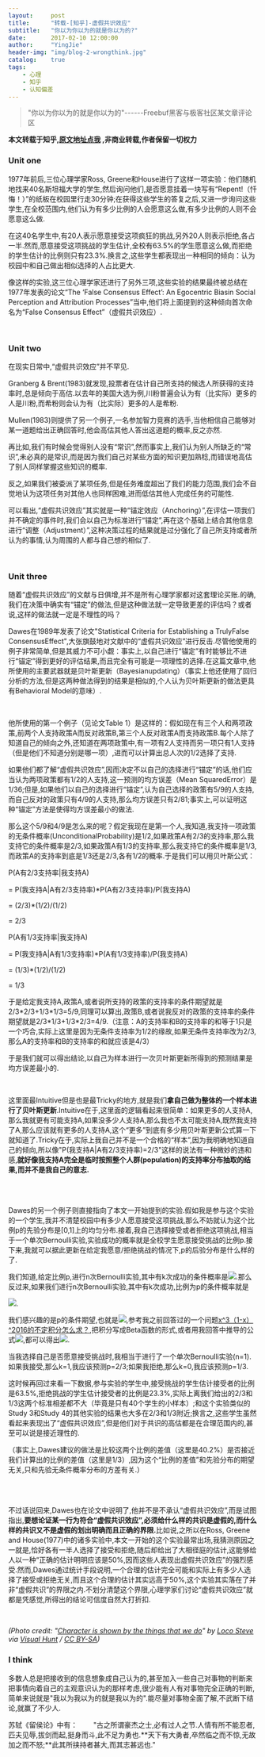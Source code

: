```yaml
---
layout:     post
title:      "转载-[知乎]-虚假共识效应"
subtitle:   "你以为你以为的就是你以为的?"
date:       2017-02-10 12:00:00
author:     "YingJie"
header-img: "img/blog-2-wrongthink.jpg"
catalog:	true
tags:
    - 心理
	- 知乎
	- 认知偏差
---
```


> "你以为你以为的就是你以为的"------Freebuf黑客与极客社区某文章评论区

**本文转载于知乎,[原文地址点我](https://zhuanlan.zhihu.com/p/25060831) ,非商业转载,作者保留一切权力**

### Unit one

<p>
	1977年前后,三位心理学家Ross, Greene和House进行了这样一项实验：他们随机地找来40名斯坦福大学的学生,然后询问他们,是否愿意挂着一块写有“Repent!（忏悔！）”的纸板在校园里行走30分钟;在获得这些学生的答复之后,又进一步询问这些学生,在全校范围内,他们认为有多少比例的人会愿意这么做,有多少比例的人则不会愿意这么做.
</p>
<p>
	在这40名学生中,有20人表示愿意接受这项疯狂的挑战,另外20人则表示拒绝,各占一半.然而,愿意接受这项挑战的学生估计,全校有63.5%的学生愿意这么做,而拒绝的学生估计的比例则只有23.3%.换言之,这些学生都表现出一种相同的倾向：认为校园中和自己做出相似选择的人占比更大.
</p>
<p>
	像这样的实验,这三位心理学家还进行了另外三项,这些实验的结果最终被总结在1977年发表的论文“The ‘False Consensus Effect’: An Egocentric Biasin Social Perception and Attribution Processes”当中,他们将上面提到的这种倾向首次命名为“False Consensus Effect”（虚假共识效应）.
</p>
<br>

### Unit two

<p>
	在现实日常中,“虚假共识效应”并不罕见.
</p>
<p>
	Granberg &amp; Brent(1983)就发现,投票者在估计自己所支持的候选人所获得的支持率时,总是倾向于高估.以去年的美国大选为例,川粉普遍会认为有（比实际）更多的人是川粉,而希粉则会认为有（比实际）更多的人是希粉.
</p>
<p>
	Mullen(1983)则提供了另一个例子,一名参加智力竞赛的选手,当他相信自己能够对某一道题给出正确回答时,他会高估其他人答出这道题的概率,反之亦然.
</p>
<p>
	再比如,我们有时候会觉得别人没有“常识”,然而事实上,我们认为别人所缺乏的“常识”,未必真的是常识,而是因为我们自己对某些方面的知识更加熟稔,而错误地高估了别人同样掌握这些知识的概率.
</p>
<p>
	反之,如果我们被委派了某项任务,但是任务难度超出了我们的能力范围,我们会不自觉地认为这项任务对其他人也同样困难,进而低估其他人完成任务的可能性.
</p>
<p>
	可以看出,“虚假共识效应”其实就是一种“锚定效应（Anchoring）”,在评估一项我们并不确定的事件时,我们会以自己为标准进行“锚定”,再在这个基础上结合其他信息进行“调整（Adjustment）”,这种决策过程的结果就是过分强化了自己所支持或者所认为的事情,认为周围的人都与自己想的相似了.
</p>
<br>

### Unit three

<p>
	随着“虚假共识效应”的文献与日俱增,并不是所有心理学家都对这套理论买账.的确,我们在决策中确实有“锚定”的做法,但是这种做法就一定导致更差的评估吗？或者说,这样的做法就一定是不理性的吗？
</p>
<p>
	Dawes在1989年发表了论文"Statistical Criteria for Establishing a TrulyFalse ConsensusEffect",大张旗鼓地对文献中的“虚假共识效应”进行反击.尽管他使用的例子非常简单,但是其威力不可小觑：事实上,以自己进行“锚定”有时能够比不进行“锚定”得到更好的评估结果,而且完全有可能是一项理性的选择.在这篇文章中,他所使用的主要武器就是贝叶斯更新（Bayesianupdating）（事实上他还使用了回归分析的方法,但是这两种做法得到的结果是相似的,个人认为贝叶斯更新的做法更具有Behavioral Model的意味）.
</p>
<br>
<p>
	他所使用的第一个例子（见论文Table 1）是这样的：假如现在有三个人和两项政策,前两个人支持政策A而反对政策B,第三个人反对政策A而支持政策B.每个人除了知道自己的倾向之外,还知道在两项政策中,有一项有2人支持而另一项只有1人支持（但是他们不知道分别是哪一项）,进而可以计算出总人次的1/2选择了支持.
</p>
<p>
	如果他们都了解“虚假共识效应”,因而决定不以自己的选择进行“锚定”的话,他们应当认为两项政策都有1/2的人支持,这一预测的均方误差（Mean SquaredError）是1/36;但是,如果他们以自己的选择进行“锚定”,认为自己选择的政策有5/9的人支持,而自己反对的政策只有4/9的人支持,那么均方误差只有2/81;事实上,可以证明这种“锚定”方法是使得均方误差最小的做法.
</p>
<p>
	那么这个5/9和4/9是怎么来的呢？假定我现在是第一个人,我知道,我支持一项政策的无条件概率(UnconditionalProbability)是1/2,如果政策A有2/3的支持率,那么我支持它的条件概率是2/3,如果政策A有1/3的支持率,那么我支持它的条件概率是1/3,而政策A的支持率到底是1/3还是2/3,各有1/2的概率.于是我们可以用贝叶斯公式：
</p>
<p>
	P(A有2/3支持率|我支持A)
</p>
<p>
	= P(我支持A|A有2/3支持率)*P(A有2/3支持率)/P(我支持A)<br>
</p>
<p>
	= (2/3)*(1/2)/(1/2)
</p>
<p>
	= 2/3
</p>
<p>
	P(A有1/3支持率|我支持A)
</p>
<p>
	= P(我支持A|A有1/3支持率)*P(A有1/3支持率)/P(我支持A)<br>
</p>
<p>
	= (1/3)*(1/2)/(1/2)
</p>
<p>
	= 1/3
</p>
<p>
	于是给定我支持A,政策A,或者说所支持的政策的支持率的条件期望就是2/3*2/3+1/3*1/3=5/9,同理可以算出,政策B,或者说我反对的政策的支持率的条件期望就是2/3*1/3+1/3*2/3=4/9.（注意：A的支持率和B的支持率的和等于1只是一个巧合,实际上这里是因为无条件支持率为1/2的缘故,如果无条件支持率改为2/3,那么A的支持率和B的支持率的和就应该是4/3）
</p>
<p>
	于是我们就可以得出结论,以自己为样本进行一次贝叶斯更新所得到的预测结果是均方误差最小的.<br>
</p>
<br>
<p>
	这里面最Intuitive但是也是最Tricky的地方,就是我们<b>拿自己做为整体的一个样本进行了贝叶斯更新</b>.Intuitive在于,这里面的逻辑看起来很简单：如果更多的人支持A,那么我就更有可能支持A,如果没多少人支持A,那么我也不太可能支持A,既然我支持了A,那么应该就有更多的人支持A,这个“更多”到底有多少用贝叶斯更新公式算一下就知道了.Tricky在于,实际上我自己并不是一个合格的“样本”,因为我明确地知道自己的倾向,所以像"P(我支持A|A有2/3支持率)=2/3"这样的说法有一种微妙的违和感,<b>就好像我支持A完全是临时按照整个人群(population)的支持率分布抽取的结果,而并不是我自己的意志.</b>
</p>
<br>
<br>
<p>
	Dawes的另一个例子则直接指向了本文一开始提到的实验.假如我是参与这个实验的一个学生,我并不清楚校园中有多少人愿意接受这项挑战,那么不妨就认为这个比例p的先验分布是[0,1]上的均匀分布.接着,我自己选择接受或者拒绝这项挑战,相当于一个单次Bernoulli实验,实验成功的概率就是全校学生愿意接受挑战的比例p.接下来,我就可以据此更新在给定我愿意/拒绝挑战的情况下,p的后验分布是什么样的了.
</p>
<p>
	我们知道,给定比例p,进行n次Bernoulli实验,其中有k次成功的条件概率是<img src="https://zhihu.com/equation?tex=%5Cbinom%7Bn%7D%7Bk%7D+p%5Ek%281-p%29%5E%7Bn-k%7D" />.那么反过来,如果我们进行n次Bernoulli实验,其中有k次成功,比例为p的条件概率就是
</p>
<p>
	<img src="https://zhihu.com/equation?tex=%5Cfrac%7B%5Cbinom%7Bn%7D%7Bk%7Dp%5Ek%281-p%29%5E%7Bn-k%7D%7D%7B%5Cint_0%5E1+%5Cbinom%7Bn%7D%7Bk%7Dq%5Ek%281-q%29%5E%7Bn-k%7D+dq%7D" />.
</p>
<p>
	我们感兴趣的是p的条件期望,也就是<img src="https://zhihu.com/equation?tex=%5Cint_0%5E1++p%5Cfrac%7B%5Cbinom%7Bn%7D%7Bk%7Dp%5Ek%281-p%29%5E%7Bn-k%7D%7D%7B%5Cint_0%5E1+%5Cbinom%7Bn%7D%7Bk%7Dq%5Ek%281-q%29%5E%7Bn-k%7D+dq%7D+dp+%3D+%5Cfrac%7B%5Cint_0%5E1+%5Cbinom%7Bn%7D%7Bk%7Dp%5E%7Bk%2B1%7D%281-p%29%5E%7Bn-k%7D+dp%7D%7B%5Cint_0%5E1+%5Cbinom%7Bn%7D%7Bk%7Dq%5Ek%281-q%29%5E%7Bn-k%7D+dq%7D" />,参考我之前回答过的一个问题<a href="https://www.zhihu.com/question/50420430" class="internal">x^3（1-x）^2016的不定积分怎么求？</a>,把积分写成Beta函数的形式,或者用我回答中推导的公式<img src="https://zhihu.com/equation?tex=%5Cint_0%5E1+x%5Em%281-x%29%5Endx+%3D++++%5Cfrac%7B1%7D%7B%28n%2Bm%2B1%29%5Cbinom%7Bn%2Bm%7D%7Bm%7D%7D" />,都可以得出<img src="https://zhihu.com/equation?tex=+%5Cfrac%7B%5Cint_0%5E1+%5Cbinom%7Bn%7D%7Bk%7Dp%5E%7Bk%2B1%7D%281-p%29%5E%7Bn-k%7D+dp%7D%7B%5Cint_0%5E1+%5Cbinom%7Bn%7D%7Bk%7Dq%5Ek%281-q%29%5E%7Bn-k%7D+dq%7D+%3D+%5Cfrac%7Bk%2B1%7D%7Bn%2B1%7D+%5Cfrac%7B%5Cfrac%7B1%7D%7Bn%2B2%7D%7D%7B%5Cfrac%7B1%7D%7Bn%2B1%7D%7D+%3D+%5Cfrac%7Bk%2B1%7D%7Bn%2B2%7D" />.
</p>
<p>
	当我选择自己是否愿意接受挑战时,我相当于进行了一个单次Bernoulli实验(n=1).如果我接受,那么k=1,我应该预测p=2/3;如果我拒绝,那么k=0,我应该预测p=1/3.
</p>
<p>
	这时候再回过来看一下数据,参与实验的学生中,接受挑战的学生估计接受者的比例是63.5%,拒绝挑战的学生估计接受者的比例是23.3%,实际上离我们给出的2/3和1/3这两个标准相差都不大（毕竟是只有40个学生的小样本）;和这个实验类似的Study 3和Study 4的其他实验的结果也大多在2/3和1/3附近;换言之,这些学生虽然看起来表现出了“虚假共识效应”,但是他们对于共识的高估都是在合理范围内的,甚至可以说是接近理性的.
</p>
<p>
	（事实上,Dawes建议的做法是比较这两个比例的差值（这里是40.2%）是否接近我们计算出的比例的差值（这里是1/3）,因为这个“比例的差值”和先验分布的期望无关,只和先验无条件概率分布的方差有关.）
</p>
<br>
<br>
<p>
	不过话说回来,Dawes也在论文中说明了,他并不是不承认“虚假共识效应”,而是试图指出,<b>要想论证某一行为符合“虚假共识效应”,必须给什么样的共识是虚假的,而什么样的共识又不是虚假的划出明确而且正确的界限.</b>比如说,之所以在Ross, Greene and House(1977)中的诸多实验中,本文一开始的这个实验最常出场,我猜测原因之一就是,恰好各有一半人选择了接受和拒绝,随后却给出了大相径庭的估计,这能够给人以一种“正确的估计明明应该是50%,因而这些人表现出虚假共识效应”的强烈感受.然而,Dawes通过统计手段说明,一个合理的估计完全可能和实际上有多少人选择了接受或拒绝无关,而且这个合理的估计其实远高于50%,这个实验其实落在了并非“虚假共识”的界限之内.不划分清楚这个界限,心理学家们讨论“虚假共识效应”就都是凭感觉,所得出的结论可信度自然大打折扣.
</p>
<br>
<p>
	<i>(Photo credit: "<a href="https://visualhunt.com/f/photo/32328128270/e1b07f131a/" class=" wrap external" target="_blank" rel="nofollow noreferrer">Character is shown by the things that we do<i class="icon-external"></i></a>" by <a href="https://www.flickr.com/photos/locosteve/32328128270/" class=" wrap external" target="_blank" rel="nofollow noreferrer">Loco Steve<i class="icon-external"></i></a> via <a href="https://visualhunt.com/" class=" wrap external" target="_blank" rel="nofollow noreferrer">Visual Hunt<i class="icon-external"></i></a> / <a href="http://creativecommons.org/licenses/by-sa/2.0/" class=" wrap external" target="_blank" rel="nofollow noreferrer"> CC BY-SA<i class="icon-external"></i></a>)</i>
</p>

### I think

多数人总是把接收到的信息想象成自己认为的,甚至加入一些自己对事物的判断来把事情向着自己的主观意识认为的那样考虑,很少能有人有对事物完全正确的判断,简单来说就是"我以为我以为的就是我以为的".能尽量对事物全面了解,不武断下结论,就赢了不少人.

苏轼《留侯论》中有：
　　"古之所谓豪杰之士,必有过人之节.人情有所不能忍者,匹夫见辱,拔剑而起,挺身而斗,此不足为勇也.**天下有大勇者,卒然临之而不惊,无故加之而不怒;**此其所挟持者甚大,而其志甚远也."



